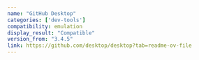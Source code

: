 ```yaml
---
name: "GitHub Desktop"
categories: ['dev-tools']
compatibility: emulation
display_result: "Compatible"
version_from: "3.4.5"
link: https://github.com/desktop/desktop?tab=readme-ov-file
---
```

